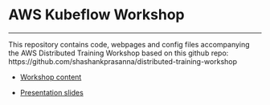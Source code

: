 
# AWS Kubeflow Workshop 

<hr>
This repository contains code, webpages and config files accompanying the AWS Distributed Training Workshop based on this github repo:  https://github.com/shashankprasanna/distributed-training-workshop

* [Workshop content](https://pipeline.ai/aws)

* [Presentation slides](static/tf-world-distributed-training-workshop.pdf)
